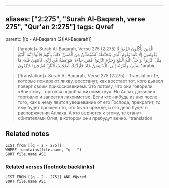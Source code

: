 
---
aliases: ["2:275", "Surah Al-Baqarah, verse 275", "Qur'an 2:275"]
tags: Qvref
---

parent:: [[q - Al-Baqarah (2)|Al-Baqarah]]

> [!arabic]+ Surah Al-Baqarah, Verse 275 (2:275)
> <span class="quran-arabic">ٱلَّذِينَ يَأْكُلُونَ ٱلرِّبَوٰا۟ لَا يَقُومُونَ إِلَّا كَمَا يَقُومُ ٱلَّذِى يَتَخَبَّطُهُ ٱلشَّيْطَـٰنُ مِنَ ٱلْمَسِّ ۚ ذَٰلِكَ بِأَنَّهُمْ قَالُوٓا۟ إِنَّمَا ٱلْبَيْعُ مِثْلُ ٱلرِّبَوٰا۟ ۗ وَأَحَلَّ ٱللَّهُ ٱلْبَيْعَ وَحَرَّمَ ٱلرِّبَوٰا۟ ۚ فَمَن جَآءَهُۥ مَوْعِظَةٌ مِّن رَّبِّهِۦ فَٱنتَهَىٰ فَلَهُۥ مَا سَلَفَ وَأَمْرُهُۥٓ إِلَى ٱللَّهِ ۖ وَمَنْ عَادَ فَأُو۟لَـٰٓئِكَ أَصْحَـٰبُ ٱلنَّارِ ۖ هُمْ فِيهَا خَـٰلِدُونَ</span>
^arabic

> [!translation]+ Surah Al-Baqarah, Verse 275 (2:275) - Translation
> Те, которые пожирают лихву, восстанут, как восстает тот, кого дьявол поверг своим прикосновением. Это потому, что они говорили: «Воистину, торговля подобна лихоимству». Но Аллах дозволил торговлю и запретил лихоимство. Если кто-нибудь из них после того, как к нему явится увещевание от его Господа, прекратит, то ему будет прощено то, что было прежде, и его дело будет в распоряжении Аллаха. А кто вернется к этому, те станут обитателями Огня, в котором они пребудут вечно.
^translation



## Related notes
```dataview
LIST from [[q - 2 - 275]]
WHERE !contains(file.name, "q - ")
SORT file.name ASC
```

### Related verses (footnote backlinks)
```dataview
LIST FROM [[q - 2 - 275]] AND #Qvref
SORT file.name ASC
```

